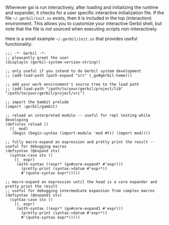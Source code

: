 Whenever gxi is run interactively, after loading and initializing the runtime and expander, it checks for a user specific interactive initialization file. If the file `~/.gerbil/init.ss` exists, then it is included in the top (interaction) environment. This allows you to customize your interactive Gerbil shell, but note that the file is _not_ sourced when executing scripts non-interactively.

Here is a small example `~/.gerbil/init.ss` that provides useful functionality:
```
;;; -*- Gerbil -*-
;; pleasantly greet the user
(displayln (gerbil-system-version-string))

;; only useful if you intend to do Gerbil system development
;; (add-load-path (path-expand "src" (_gx#gerbil-home)))

;; add your work environment's source tree to the load path
;; (add-load-path "/path/to/your/gerbil/project/lib" "/path/to/your/gerbil/project/src")

;; import the Gambit prelude
(import :gerbil/gambit)

;; reload an interpreted module -- useful for repl testing while developing
(defrules reload () 
  ((_ mod) 
   (begin (begin-syntax (import-module 'mod #t)) (import mod))))

;; fully macro-expand an expression and pretty print the result -- useful for debugging macros
(defsyntax (@expand stx)
  (syntax-case stx ()
    ((_ expr)
     (with-syntax ((expr* (gx#core-expand* #'expr)))
       (pretty-print (syntax->datum #'expr*))
       #'(quote-syntax expr*)))))

;; macro-expand an expression until the head is a core expander and pretty print the result
;; useful for debugging intermediate expansion from complex macros
(defsyntax (@expand1 stx)
  (syntax-case stx ()
    ((_ expr)
     (with-syntax ((expr* (gx#core-expand1 #'expr)))
       (pretty-print (syntax->datum #'expr*))
       #'(quote-syntax expr*)))))
```